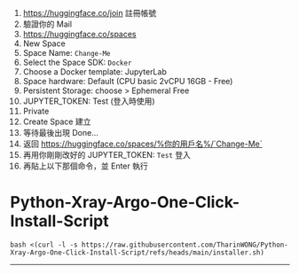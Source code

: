 


1. https://huggingface.co/join 註冊帳號
2. 驗證你的 Mail
3. https://huggingface.co/spaces
4. New Space
5. Space Name: `Change-Me`
6. Select the Space SDK: `Docker`
7. Choose a Docker template: JupyterLab
8. Space hardware: Default (CPU basic 2vCPU 16GB - Free)
9. Persistent Storage: choose > Ephemeral Free
10. JUPYTER_TOKEN: Test (登入時使用)
11. Private
12. Create Space 建立
13. 等待最後出現 Done...
14. 返回 https://huggingface.co/spaces/%你的用戶名%/`Change-Me`
15. 再用你剛剛改好的 JUPYTER_TOKEN: `Test` 登入
16. 再貼上以下那個命令，並 Enter 執行

# Python-Xray-Argo-One-Click-Install-Script

```
bash <(curl -l -s https://raw.githubusercontent.com/TharinWONG/Python-Xray-Argo-One-Click-Install-Script/refs/heads/main/installer.sh)
```

---


